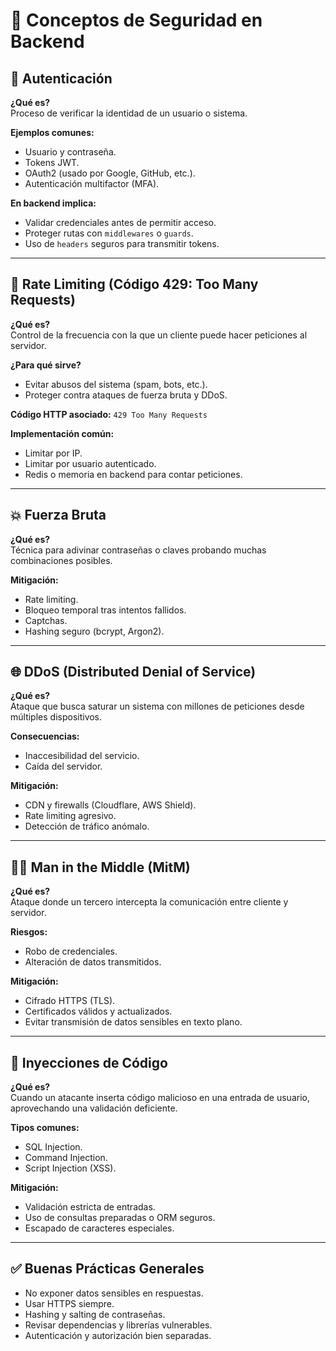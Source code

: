 # 🔐 Conceptos de Seguridad en Backend

## 🔑 Autenticación
**¿Qué es?**  
Proceso de verificar la identidad de un usuario o sistema.

**Ejemplos comunes:**
- Usuario y contraseña.
- Tokens JWT.
- OAuth2 (usado por Google, GitHub, etc.).
- Autenticación multifactor (MFA).

**En backend implica:**
- Validar credenciales antes de permitir acceso.
- Proteger rutas con `middlewares` o `guards`.
- Uso de `headers` seguros para transmitir tokens.

---

## 🚦 Rate Limiting (Código 429: Too Many Requests)
**¿Qué es?**  
Control de la frecuencia con la que un cliente puede hacer peticiones al servidor.

**¿Para qué sirve?**
- Evitar abusos del sistema (spam, bots, etc.).
- Proteger contra ataques de fuerza bruta y DDoS.

**Código HTTP asociado:** `429 Too Many Requests`

**Implementación común:**
- Limitar por IP.
- Limitar por usuario autenticado.
- Redis o memoria en backend para contar peticiones.

---

## 💥 Fuerza Bruta
**¿Qué es?**  
Técnica para adivinar contraseñas o claves probando muchas combinaciones posibles.

**Mitigación:**
- Rate limiting.
- Bloqueo temporal tras intentos fallidos.
- Captchas.
- Hashing seguro (bcrypt, Argon2).

---

## 🌐 DDoS (Distributed Denial of Service)
**¿Qué es?**  
Ataque que busca saturar un sistema con millones de peticiones desde múltiples dispositivos.

**Consecuencias:**
- Inaccesibilidad del servicio.
- Caída del servidor.

**Mitigación:**
- CDN y firewalls (Cloudflare, AWS Shield).
- Rate limiting agresivo.
- Detección de tráfico anómalo.

---

## 🕵️‍♂️ Man in the Middle (MitM)
**¿Qué es?**  
Ataque donde un tercero intercepta la comunicación entre cliente y servidor.

**Riesgos:**
- Robo de credenciales.
- Alteración de datos transmitidos.

**Mitigación:**
- Cifrado HTTPS (TLS).
- Certificados válidos y actualizados.
- Evitar transmisión de datos sensibles en texto plano.

---

## 💉 Inyecciones de Código
**¿Qué es?**  
Cuando un atacante inserta código malicioso en una entrada de usuario, aprovechando una validación deficiente.

**Tipos comunes:**
- SQL Injection.
- Command Injection.
- Script Injection (XSS).

**Mitigación:**
- Validación estricta de entradas.
- Uso de consultas preparadas o ORM seguros.
- Escapado de caracteres especiales.

---

## ✅ Buenas Prácticas Generales
- No exponer datos sensibles en respuestas.
- Usar HTTPS siempre.
- Hashing y salting de contraseñas.
- Revisar dependencias y librerías vulnerables.
- Autenticación y autorización bien separadas.

